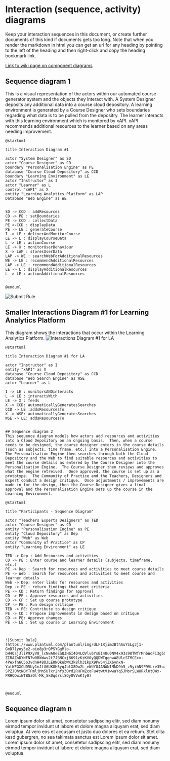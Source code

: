 # Interaction (sequence, activity) diagrams

Keep your interaction sequences in this document, or create further documents of this kind if documents gets too long. Note that when you render the markdown in html you can get an url for any heading by pointing to the left of the heading and then right-click and copy the heading bookmark link. 

[Link to wiki page on component diagrams](https://github.sydney.edu.au/crli/EDPC5022-2019/wiki/Sequence-Activity-Interaction-diagrams) 



## Sequence diagram  1

This is a visual representation of the actors within our automated course generator system and the objects they interact with. A System Designer deposits any additional data into a course cloud depository. A learning environment is generated by a Course Designer who sets boundaries regarding what data is to be pulled from the depositry. The learner interacts with this learning environment which is monitored by xAPI. xAPI recommends additional resources to the learner based on any areas needing improvement. 

```
@startuml

title Interaction Diagram #1 

actor "System Designer" as SD
actor "Course Designer" as CD
boundary "Personalisation Engine" as PE
database "Course Cloud Depository" as CCD
boundary "Learning Environment" as LE
actor "Instructor" as I
actor "Learner" as L
control "xAPI" as X
entity "Learning Analytics Platform" as LAP
Database "Web Engine" as WE


SD -> CCD : addResources
CD -> PE : setBoundaries
PE -> CCD : collectData
PE <-CCD : displayData
PE -> LE : generateCourse
I -> LE : deliverAndMonitorCourse
LE -> L : displayCourseData
L -> LE : actionCourse
LE -> X : monitorUserBehaviour
X -> LAP : storesUserData
LAP -> WE : searchWebForAdditionalResources
WE -> LE : recommendAdditionalResources
LAP -> LE : recommendAdditionalResources
LE -> L : displayAdditionalResources
L -> LE : actionAdditionalResources


@enduml
```

![Submit Rule](https://www.plantuml.com/plantuml/img/ZLDDQ-Cm4BthLuZikOTUbxBKZLqmk60sBCbrOisw0baget5O__iTIN7Ib1nwC-zhvetjvyX0F4zEARRiKBUUaM1W6xokBOm4a_xng9KIB93Ux9R8EEaQenqzqaP3rBjwPRTXfeYtxBPMnp1x0xJeJOyKWmTd8-GHZH-jnwph6sM0uGWIi0PjNPYDn7s4Q6N0KW9l4Zi4yjQF4dMo5Fo4dhEiQzQjMX-PvlISYNR5i_MyPQU6u9c2qvj_LTzcxA0ao_Bd8PNilh0TP5q7_3VGLDnLh-hBydiyVYwsRvHIkre__4ghwvyQZFcDKHeE6DKs4tqZU4H-ARsi409T74Dm3WTE8nB-z51WO-E7WsM5HTwbd16b5J2M8whsGXXqzeHKUVCMV3heMT4LxpMnu3ctkxZBLt5ZEGWybQW_4Ua5t-5aHQ0EsLNrgPMG61DTyWGKRbyA0mtlSgxNG9KnDkM3kzvcV-r4E8H9tgsvfpjdVaFujUXTqPV6zpHAFSi8-M_-0m00)



## Smaller Interactions Diagram #1 for Learning Analytics Platform

This diagram shows the interactions that occur within the Learning Analytics Platform. 
![Interactions Diagram #1 for LA](https://www.plantuml.com/plantuml/img/XL6nQiD03Dtr5SAPEtJDK69iKmocbAHWhufFIGxiktAIeVxxodOJIfTEftllwJq97KGfwJGE0EfrOAo3Sg9UVGnOUhec6d7tZ9UOiCaHm2Whipg8fccfCoJ16ZXO_upPL_vUhr27u4ZfJCAO5N5AzXP3d1oM_1d5M-ky2ekY_ALi-OmdfjJVi0fN7tZLjAVgdjmO6NYBRG1gV7h1fi8zZZ4iffA_bVvd2O7cGJ-mrkiD33AYC_p2x0IwvMkJx94cZIEfxsaOvbUsA5AMRIGMCCtTafoJ8ukjrhDynCt39ltNmpIRXod_U00SE3YxnpS0)

```
@startuml

title Interaction Diagram #1 for LA 

actor "Instructor" as I
entity "xAPI" as X 
database "Course Cloud Depository" as CCD
database "Web Search Engine" as WSE
actor "Learner" as L

I -> LE : monitorsANDinteracts
L -> LE : interactsWith
LE -> X : feeds
X -> CCD: automaticallyGeneratesSearches
CCD -> LE :addsResourcesTo
X -> WSE: automaticallyGeneratesSearches
WSE -> LE: addsResourcesTo


## Sequence diagram 2
This sequence diagram models how actors add resources and activities into a Cloud Depository on an ongoing basis.  Then, when a course needs to be designed, the course designer enters in the course details (such as subjects, time frame, etc.) into a Personalisation Engine. The Personalisation Engine then searches through both the Cloud Depository and the Web to find suitable resources and activities to meet the course details as entered by the Course Designer into the Personalisation Engine.  The Course Designer then reviews and approves what the engine retreived.  Once approved, the course is set up as a prototype.  The Community of Practice and the Teachers, Designers and Expert conduct a design critique.  Once adjustments / improvements are made in for the design, then the Course Designer gives a final approval and the Personalisation Engine sets up the course in the Learning Environment.

@startuml

title "Participants - Sequence Diagram"

actor "Teachers Experts Designers" as TED
actor "Course Designer" as CD
entity "Personalisation Engine" as PE
entity "Cloud Depository" as Dep
entity "Web" as Web
Actor "Community of Practice" as CP
entity "Learning Environment" as LE

TED -> Dep : Add Resources and activities
CD -> PE : Enter course and learner details (subjects, timeframe, etc.)
PE -> Dep : Search for resources and activities to meet course details
PE -> Web : Search for resources and activities to meet course and learner details
Web -> Dep: enter links for resources and activities
Dep -> PE : return findings that meet criteria
PE -> CD : Return findings for approval
CD -> PE : Approve resources and activities
CD -> CP : Set up course prototype
CP -> PE : Run design critique
TED -> PE: Contribute to design critique
PE -> CD : Propose improvements in design based on critique
CD -> PE: Approve changes
PE -> LE : Set up course in Learning Environment



![Submit Rule](https://www.plantuml.com/plantuml/img/dLF1Rjim3BthAuYSLg3j1-GmD71yoy5e2-oio8p3rQPSYGgMlo-bH4QsjJliP9XyV8_lcNwAOeEaQJH6I4Q4LQVlv6YsB14Uu0NV4x93s98TWfrMnbWdFi3g5QqxOeZG_fenA7YBaGRMoWfiXDTsMv6DJo7YqY_jPckGLVAiYZhYsOuKhP1dQ7aWneBgsWNLZ3xroZ7xICfwBdrzNG0_S5zg-ZIRAZnDYNFN7w0BkWwv2t7JBNCxj8691zKzKV0yQQDWTgqnwW8UlcSTMCEcx-4Pexfn6C5o3vdnH48OJLE0NQkubWK3k8lh31kpX9Pw54jZX6ynxN-YatWFGXCUD5Uy1nJtU6UKOH5yqJbtX8Dw2L_eWdYO4ANANIMkD9h5_z5yihN9P9VLre35uaZy5l_9QxAHcaj0IO7XGDnhtgfvj79L3QHyPAzhQvPhJVftT9QnynpyoOwtQMzA3RzUuO9jkfA4G9ghIPqJB-SPZJOhtNDYTPmljMn5Ulxr2hfs3Ord2RHFWZcoFu4twtV1wwaYq5JMorSLWHRklOtOWx-PRHQDwiWTBGzOl-Mk_Sk0qdrslSOy8VVwKty0)



@enduml
```


## Sequence diagram n

Lorem ipsum dolor sit amet, consetetur sadipscing elitr, sed diam nonumy eirmod tempor invidunt ut labore et dolore magna aliquyam erat, sed diam voluptua. At vero eos et accusam et justo duo dolores et ea rebum. Stet clita kasd gubergren, no sea takimata sanctus est Lorem ipsum dolor sit amet. Lorem ipsum dolor sit amet, consetetur sadipscing elitr, sed diam nonumy eirmod tempor invidunt ut labore et dolore magna aliquyam erat, sed diam voluptua.

